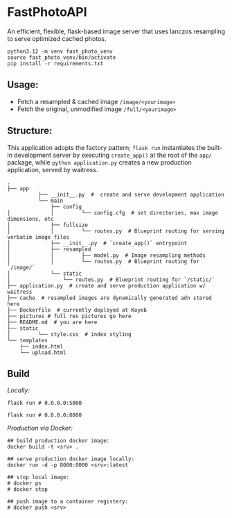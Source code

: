 # FastPhotoAPI

An efficient, flexible, flask-based image server that uses lanczos resampling to serve optimized cached photos.

```shell
python3.12 -m venv fast_photo_venv
source fast_photo_venv/bin/activate
pip install -r requirements.txt
```


## Usage:
- Fetch a resampled & cached image `/image/<yourimage>`
- Fetch the original, unmodified image `/full/<yourimage>`


## Structure:

This application adopts the factory pattern; `flask run` instantiates the built-in development server by executing `create_app()` at the root of the `app/` package, while `python application.py` creates a new production application, served by waitress. 


```shell
.
├── app
          ├── __init__.py  #  create and serve development application
          └── main
              ├── config
│             │         └── config.cfg  # set directories, max image dimensions, etc
│             ├── fullsize
│             │         └── routes.py  # Blueprint routing for serving verbatim image files 
│             ├── __init__.py  # `create_app()` entrypoint
│             ├── resampled
│             │         ├── model.py  # Image resampling methods
│             │         └── routes.py  # Blueprint routing for `/image/`  
│             └── static
│                 └── routes.py  # Blueprint routing for `/static/` 
├── application.py  # create and serve production application w/ waitress
├── cache  # resampled images are dynamically generated adn stored here 
├── Dockerfile  # currently deployed at Koyeb  
├── pictures # full res pictures go here
├── README.md  # you are here
├── static
│         └── style.css  # index styling
└── templates
    ├── index.html  
    └── upload.html
```

## Build

*Locally:*
```dev server:
flask run # 0.0.0.0:5000
```
```waitress server:
flask run # 0.0.0.0:8000
```

*Production via Docker:*
```shell
## build production docker image:
docker build -t <srv> .

## serve production docker image locally:
docker run -d -p 8000:8000 <srv>:latest

## stop local image:
# docker ps
# docker stop 

## push image to a container registery: 
# docker push <srv>
```

